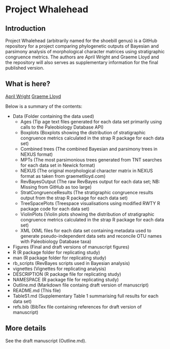 # Project Whalehead

## Introduction

Project Whalehead (arbitrarily named for the shoebill genus) is a GitHub repository for a project comparing phylogenetic outputs of Bayesian and parsimony analysis of morphological character matrices using stratigraphic congruence metrics. The authors are April Wright and Graeme Lloyd and the repository will also serves as supplementary information for the final published version.

## What is here?
[April Wright](https://github.com/wrightaprilm)
[Graeme Lloyd](https://github.com/graemetlloyd)

Below is a summary of the contents:

* Data (Folder containing the data used)
    - Ages (Tip age text files generated for each data set primarily using calls to the Paleobiology Database API)
    - Boxplots (Boxplots showing the distribution of stratigraphic congruence metrics calculated in the strap R package for each data set)
    - Combined trees (The combined Bayesian and parsimony trees in NEXUS format)
    - MPTs (The most parsimonious trees generated from TNT searches for each data set in Newick format)
    - NEXUS (The original morphological character matrix in NEXUS format as taken from graemetlloyd.com)
    - RevBayesOutput (The raw RevBayes output for each data set; NB: Missing from GitHub as too large)
    - StratCongruenceResults (The stratigraphic congruence results output from the strap R package for each data set)
    - TreeSpacePlots (Treespace visualisations using modified RWTY R package code for each data set)
    - ViolinPlots (Violin plots showing the distribution of stratigraphic congruence metrics calculated in the strap R package for each data set)
    - XML (XML files for each data set containing metadata used to generate pseudo-independent data sets and reconcile OTU names with Paleobiology Database taxa)
* Figures (Final and draft versions of manuscript figures)
* R (R package folder for replicating study)
* man (R package folder for replicating study)
* rb_scripts (RevBayes scripts used in Bayesian analysis)
* vignettes (Vignettes for replicating analysis)
* DESCRIPTION (R package file for replicating study)
* NAMESPACE (R package file for replicating study)
* Outline.md (Markdown file containg draft version of manuscript)
* README.md (This file)
* TableS1.md (Supplementary Table 1 summarising full results for each data set)
* refs.bib (BibTex file containing references for draft version of manuscript)

## More details

See the draft manuscript (Outline.md).
